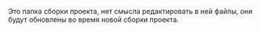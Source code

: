 Это папка сборки проекта, нет смысла редактировать в ней файлы, они будут обновлены во время новой сборки проекта.
